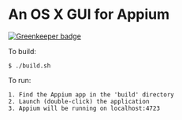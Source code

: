 An OS X GUI for Appium
=======================

[![Greenkeeper badge](https://badges.greenkeeper.io/appium/appium-dot-app-old.svg)](https://greenkeeper.io/)

To build:

    $ ./build.sh 

To run:

    1. Find the Appium app in the 'build' directory
    2. Launch (double-click) the application
    3. Appium will be running on localhost:4723
